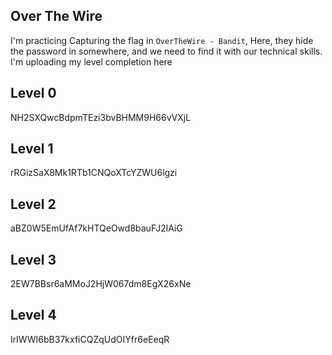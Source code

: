 ## Over The Wire

I'm practicing Capturing the flag in `OverTheWire - Bandit`, Here, they hide 
the password in somewhere, and we need to find it with 
our technical skills. I'm uploading my level completion here

## Level 0

NH2SXQwcBdpmTEzi3bvBHMM9H66vVXjL

## Level 1

rRGizSaX8Mk1RTb1CNQoXTcYZWU6lgzi

## Level 2

aBZ0W5EmUfAf7kHTQeOwd8bauFJ2lAiG

## Level 3

2EW7BBsr6aMMoJ2HjW067dm8EgX26xNe

## Level 4

lrIWWI6bB37kxfiCQZqUdOIYfr6eEeqR

